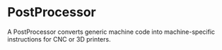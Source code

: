 # PostProcessor
A PostProcessor converts generic machine code into machine-specific instructions for CNC or 3D printers.
